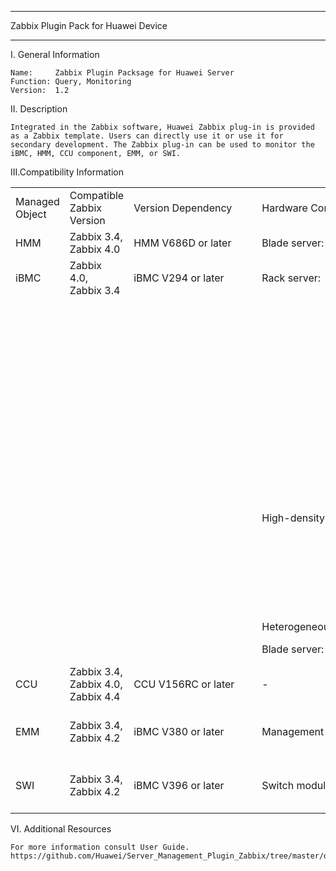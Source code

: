 ****************************************************************************
Zabbix Plugin Pack for Huawei Device
****************************************************************************

I. General Information

    Name:     Zabbix Plugin Packsage for Huawei Server
    Function: Query, Monitoring
    Version:  1.2

	
II. Description

    Integrated in the Zabbix software, Huawei Zabbix plug-in is provided as a Zabbix template. Users can directly use it or use it for secondary development. The Zabbix plug-in can be used to monitor the iBMC, HMM, CCU component, EMM, or SWI.

	
III.Compatibility Information


<table>
   <tr>
      <td>Managed  Object</td>
      <td>Compatible  Zabbix Version</td>
      <td><span style="white-space:nowrap;">Version  Dependency&emsp;&emsp;</span></td>
      <td><span style="white-space:nowrap;">Hardware  Compatibility&emsp;&emsp;&emsp;&emsp;</span></td>
      <td></td>
      <td>Interface  Protocol</td>
   </tr>
   <tr>
      <td>HMM</td>
      <td>Zabbix 3.4, Zabbix 4.0</td>
      <td>HMM V686D or later</td>
      <td>Blade server:</td>
      <td> E9000</td>
      <td>SNMP v2c</td>
   </tr>
   <tr>
      <td>iBMC</td>
      <td>Zabbix 4.0,  Zabbix 3.4</td>
      <td>iBMC V294 or later</td>
      <td>Rack server:</td>
      <td>RH1288 V3</td>
      <td>SNMP v2c</td>
   </tr>
   <tr>
      <td></td>
      <td></td>
      <td></td>
      <td></td>
      <td>RH2288 V3</td>
      <td></td>
   </tr>
   <tr>
      <td></td>
      <td></td>
      <td></td>
      <td></td>
      <td>RH2288H V3</td>
      <td></td>
   </tr>
   <tr>
      <td></td>
      <td></td>
      <td></td>
      <td></td>
      <td>RH5885 V3</td>
      <td></td>
   </tr>
   <tr>
      <td></td>
      <td></td>
      <td></td>
      <td></td>
      <td>RH8100 V3</td>
      <td></td>
   </tr>
   <tr>
      <td></td>
      <td></td>
      <td></td>
      <td></td>
      <td>1288H V5</td>
      <td></td>
   </tr>
   <tr>
      <td></td>
      <td></td>
      <td></td>
      <td></td>
      <td>2288H V5</td>
      <td></td>
   </tr>
   <tr>
      <td></td>
      <td></td>
      <td></td>
      <td></td>
      <td>2488 V5</td>
      <td></td>
   </tr>
   <tr>
      <td></td>
      <td></td>
      <td></td>
      <td></td>
      <td>2288 V5</td>
      <td></td>
   </tr>
   <tr>
      <td></td>
      <td></td>
      <td></td>
      <td>High-density server:</td>
      <td>XH321 V3</td>
      <td></td>
   </tr>
   <tr>
      <td></td>
      <td></td>
      <td></td>
      <td></td>
      <td>XH620 V3</td>
      <td></td>
   </tr>
   <tr>
      <td></td>
      <td></td>
      <td></td>
      <td></td>
      <td>XH622 V3</td>
      <td></td>
   </tr>
   <tr>
      <td></td>
      <td></td>
      <td></td>
      <td></td>
      <td>XH628 V3</td>
      <td></td>
   </tr>
   <tr>
      <td></td>
      <td></td>
      <td></td>
      <td>Heterogeneous server:</td>
      <td>G560 V5</td>
      <td></td>
   </tr>
   <tr>
      <td></td>
      <td></td>
      <td></td>
      <td>Blade server:</td>
      <td>CH121L V5</td>
      <td></td>
   </tr>
   <tr>
      <td>CCU</td>
      <td> Zabbix 3.4, Zabbix 4.0, Zabbix 4.4</td>
      <td>CCU V156RC or later</td>
      <td>-</td>
      <td></td>
      <td>SNMP v3</td>
   </tr>
   <tr>
      <td>EMM</td>
      <td>Zabbix 3.4, Zabbix 4.2</td>
      <td>iBMC V380 or later</td>
      <td>Management module:</td>
      <td>MM921</td>
      <td> SNMP trap v2c, SNMP trap v3</td>
   </tr>
   <tr>
      <td>SWI</td>
      <td> Zabbix 3.4, Zabbix 4.2</td>
      <td>iBMC V396 or later</td>
      <td>Switch module:</td>
      <td> CX320, CX621</td>
      <td>SNMP trap v2c,  SNMP trap v3</td>
   </tr>
</table>


	
VI. Additional Resources

    For more information consult User Guide. https://github.com/Huawei/Server_Management_Plugin_Zabbix/tree/master/docs
